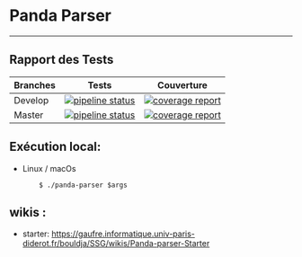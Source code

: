 # Panda Parser

---

## Rapport des Tests
| Branches | Tests | Couverture                                                                                                                                                                                     |
| --- | --- |------------------------------------------------------------------------------------------------------------------------------------------------------------------------------------------------|
| Develop | [![pipeline status](https://gaufre.informatique.univ-paris-diderot.fr/bouldja/SSG/badges/develop/pipeline.svg)](https://gaufre.informatique.univ-paris-diderot.fr/bouldja/SSG/commits/develop) | [![coverage report](https://gaufre.informatique.univ-paris-diderot.fr/bouldja/SSG/badges/develop/coverage.svg)](https://gaufre.informatique.univ-paris-diderot.fr/bouldja/SSG/commits/develop) |
| Master | [![pipeline status](https://gaufre.informatique.univ-paris-diderot.fr/bouldja/SSG/badges/master/pipeline.svg)](https://gaufre.informatique.univ-paris-diderot.fr/bouldja/SSG/commits/master) | [![coverage report](https://gaufre.informatique.univ-paris-diderot.fr/bouldja/SSG/badges/master/coverage.svg)](https://gaufre.informatique.univ-paris-diderot.fr/bouldja/SSG/commits/master)   |

## Exécution  local:
 - Linux / macOs
    ```shell
        $ ./panda-parser $args
    ```
   

## wikis :
- starter: https://gaufre.informatique.univ-paris-diderot.fr/bouldja/SSG/wikis/Panda-parser-Starter